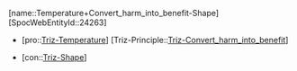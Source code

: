 ﻿---
type: TrizContradiction
aliases:
- Temperature+Convert_harm_into_benefit-Shape
license: CC BY-SA 4.0
copyright: https://github.com/SpocWeb
IsDeleted: false
IsReadOnly: false
Confidential: public
tags: 
- Triz/Contradiction
---
[name::Temperature+Convert_harm_into_benefit-Shape]
[SpocWebEntityId::24263]
+ [pro::[Triz-Temperature](tech/Triz/Parameter/Triz-Temperature.md)]
[Triz-Principle::[Triz-Convert_harm_into_benefit](tech/Triz/Principle/Triz-Convert_harm_into_benefit.md)]
- [con::[Triz-Shape](tech/Triz/Parameter/Triz-Shape.md)]

